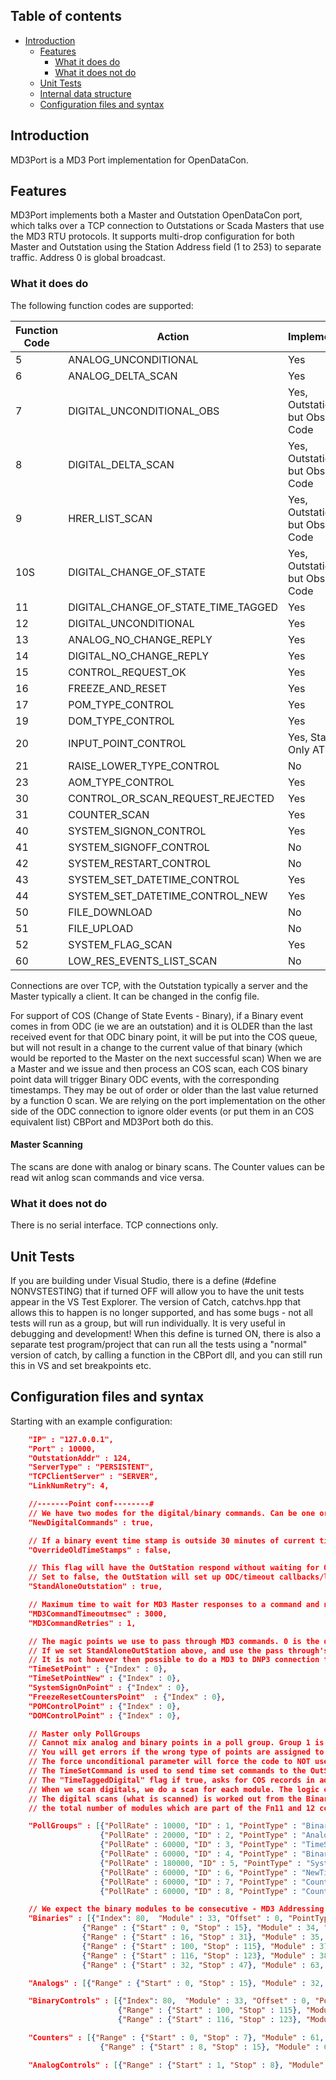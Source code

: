 ## Table of contents

* [Introduction](#introduction)
    * [Features](#features)
		* [What it does do](#What-it-does-do)
		* [What it does not do](#What-it-does-not-do)
	* [Unit Tests](#unit-tests)
	* [Internal data structure](#internal-data-structure)
	* [Configuration files and syntax](#configuration-files-and-syntax)


## Introduction

MD3Port is a MD3 Port implementation for OpenDataCon.

## Features

MD3Port implements both a Master and Outstation OpenDataCon port, which talks over a TCP connection to Outstations or Scada Masters that use the MD3 RTU protocols.
It supports multi-drop configuration for both Master and Outstation using the Station Address field (1 to 253) to separate traffic. Address 0 is global broadcast.

### What it does do
The following function codes are supported:

| Function Code | Action | Implemented |
|---------------|--------|------------|
|5|ANALOG_UNCONDITIONAL| Yes |
|6|ANALOG_DELTA_SCAN|  Yes |
|7|DIGITAL_UNCONDITIONAL_OBS | Yes, Outstation but Obsolete Code |
|8|DIGITAL_DELTA_SCAN| Yes, Outstation but Obsolete Code | Yes, Outstation but Obsolete Code |
|9|HRER_LIST_SCAN| Yes, Outstation but Obsolete Code |
|10S|DIGITAL_CHANGE_OF_STATE| Yes, Outstation but Obsolete Code |
|11|DIGITAL_CHANGE_OF_STATE_TIME_TAGGED| Yes |
|12|DIGITAL_UNCONDITIONAL| Yes |
|13|ANALOG_NO_CHANGE_REPLY| Yes |
|14|DIGITAL_NO_CHANGE_REPLY| Yes |
|15|CONTROL_REQUEST_OK| Yes |
|16|FREEZE_AND_RESET| Yes |
|17|POM_TYPE_CONTROL| Yes |
|19|DOM_TYPE_CONTROL| Yes |
|20|INPUT_POINT_CONTROL| Yes, Station Only ATM|
|21|RAISE_LOWER_TYPE_CONTROL|No |
|23|AOM_TYPE_CONTROL| Yes |
|30|CONTROL_OR_SCAN_REQUEST_REJECTED| Yes |
|31|COUNTER_SCAN| Yes |
|40|SYSTEM_SIGNON_CONTROL| Yes |
|41|SYSTEM_SIGNOFF_CONTROL| No |
|42|SYSTEM_RESTART_CONTROL| No |
|43|SYSTEM_SET_DATETIME_CONTROL| Yes |
|44|SYSTEM_SET_DATETIME_CONTROL_NEW| Yes |
|50|FILE_DOWNLOAD| No |
|51|FILE_UPLOAD| No |
|52|SYSTEM_FLAG_SCAN| Yes |
|60|LOW_RES_EVENTS_LIST_SCAN| No |

Connections are over TCP, with the Outstation typically a server and the Master typically a client. It can be changed in the config file.


For support of COS (Change of State Events - Binary), if a Binary event comes in from ODC (ie we are an outstation) and it is OLDER than the last received event for that ODC binary point,
it will be put into the COS queue, but will not result in a change to the current value of that binary (which would be reported to the Master on the next successful scan)
When we are a Master and we issue and then process an COS scan, each COS binary point data will trigger Binary ODC events, with the corresponding timestamps.
They may be out of order or older than the last value returned by a function 0 scan.
We are relying on the port implementation on the other side of the ODC connection to ignore older events (or put them in an COS equivalent list)
CBPort and MD3Port both do this.

#### Master Scanning
The scans are done with analog or binary scans. The Counter values can be read wit anlog scan commands and vice versa.

### What it does not do
There is no serial interface. TCP connections only.

## Unit Tests
If you are building under Visual Studio, there is a define (#define NONVSTESTING) that if turned OFF will allow you to have the unit tests appear in the VS Test Explorer.
The version of Catch, catchvs.hpp that allows this to happen is no longer supported, and has some bugs - not all tests will run as a group, but will run individually.
It is very useful in debugging and development!
When this define is turned ON, there is also a separate test program/project that can run all the tests using a "normal" version of catch, by calling a function in the CBPort dll, and you can still run this in VS and set breakpoints etc.


## Configuration files and syntax

Starting with an example configuration:

```json
    "IP" : "127.0.0.1",
	"Port" : 10000,
	"OutstationAddr" : 124,
	"ServerType" : "PERSISTENT",
	"TCPClientServer" : "SERVER",
	"LinkNumRetry": 4,

	//-------Point conf--------#
	// We have two modes for the digital/binary commands. Can be one or the other - not both!
	"NewDigitalCommands" : true,

	// If a binary event time stamp is outside 30 minutes of current time, replace the timestamp
	"OverrideOldTimeStamps" : false,

	// This flag will have the OutStation respond without waiting for ODC responses - it will still send the ODC commands, just no feedback. Useful for testing and connecting to the sim port.
	// Set to false, the OutStation will set up ODC/timeout callbacks/lambdas for ODC responses. If not found will default to false.
	"StandAloneOutstation" : true,

	// Maximum time to wait for MD3 Master responses to a command and number of times to retry a command.
	"MD3CommandTimeoutmsec" : 3000,
	"MD3CommandRetries" : 1,

	// The magic points we use to pass through MD3 commands. 0 is the default value. If set to 0, they are inactive.
	// If we set StandAloneOutStation above, and use the pass through's here, we can maintain MD3 type packets through ODC.
	// It is not however then possible to do a MD3 to DNP3 connection that will work.
	"TimeSetPoint" : {"Index" : 0},
	"TimeSetPointNew" : {"Index" : 0},
	"SystemSignOnPoint" : {"Index" : 0},
	"FreezeResetCountersPoint"  : {"Index" : 0},
	"POMControlPoint" : {"Index" : 0},
	"DOMControlPoint" : {"Index" : 0},

	// Master only PollGroups
	// Cannot mix analog and binary points in a poll group. Group 1 is Binary, Group 2 is Analog in this example
	// You will get errors if the wrong type of points are assigned to the wrong poll group
	// The force unconditional parameter will force the code to NOT use delta commands during polling.
	// The TimeSetCommand is used to send time set commands to the OutStation
	// The "TimeTaggedDigital" flag if true, asks for COS records in addition to "Normal" digital values in the scan (using Fn11)
	// When we scan digitals, we do a scan for each module. The logic of scanning multiple modules gets a little tricky.
	// The digital scans (what is scanned) is worked out from the Binary point definition. The first module address,
	// the total number of modules which are part of the Fn11 and 12 commands

	"PollGroups" : [{"PollRate" : 10000, "ID" : 1, "PointType" : "Binary", "TimeTaggedDigital" : true },
					{"PollRate" : 20000, "ID" : 2, "PointType" : "Analog", "ForceUnconditional" : false },
					{"PollRate" : 60000, "ID" : 3, "PointType" : "TimeSetCommand"},
					{"PollRate" : 60000, "ID" : 4, "PointType" : "Binary",  "TimeTaggedDigital" : false },
					{"PollRate" : 180000, "ID" : 5, "PointType" : "SystemFlagScan"},
					{"PollRate" : 60000, "ID" : 6, "PointType" : "NewTimeSetCommand"},
					{"PollRate" : 60000, "ID" : 7, "PointType" : "Counter"},
					{"PollRate" : 60000, "ID" : 8, "PointType" : "Counter"}],

	// We expect the binary modules to be consecutive - MD3 Addressing - (or consecutive groups for scanning), the scanning is then simpler
	"Binaries" : [{"Index": 80,  "Module" : 33, "Offset" : 0, "PointType" : "BASICINPUT"},
				{"Range" : {"Start" : 0, "Stop" : 15}, "Module" : 34, "Offset" : 0, "PollGroup" : 1, "PointType" : "TIMETAGGEDINPUT"},
				{"Range" : {"Start" : 16, "Stop" : 31}, "Module" : 35, "Offset" : 0, "PollGroup":1, "PointType" : "TIMETAGGEDINPUT"},
				{"Range" : {"Start" : 100, "Stop" : 115}, "Module" : 37, "Offset" : 0, "PollGroup":4,"PointType" : "BASICINPUT"},
				{"Range" : {"Start" : 116, "Stop" : 123}, "Module" : 38, "Offset" : 0, "PollGroup":4,"PointType" : "BASICINPUT"},
				{"Range" : {"Start" : 32, "Stop" : 47}, "Module" : 63, "Offset" : 0, "PointType" : "TIMETAGGEDINPUT"}],

	"Analogs" : [{"Range" : {"Start" : 0, "Stop" : 15}, "Module" : 32, "Offset" : 0, "PollGroup" : 2}],

	"BinaryControls" : [{"Index": 80,  "Module" : 33, "Offset" : 0, "PointType" : "DOMOUTPUT"},
						{"Range" : {"Start" : 100, "Stop" : 115}, "Module" : 37, "Offset" : 0, "PointType" : "DOMOUTPUT"},
						{"Range" : {"Start" : 116, "Stop" : 123}, "Module" : 38, "Offset" : 0, "PointType" : "POMOUTPUT"}],

	"Counters" : [{"Range" : {"Start" : 0, "Stop" : 7}, "Module" : 61, "Offset" : 0, "PollGroup" : 7},
					{"Range" : {"Start" : 8, "Stop" : 15}, "Module" : 62, "Offset" : 0, "PollGroup" : 8}],

	"AnalogControls" : [{"Range" : {"Start" : 1, "Stop" : 8}, "Module" : 39, "Offset" : 0}]